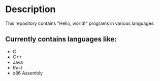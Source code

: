 # Description
This repository contains "Hello, world!" programs in various languages.
## Currently contains languages like:
* C
* C++
* Java
* Rust
* x86 Assembly
